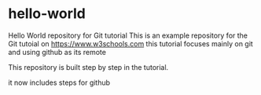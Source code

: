 # hello-world
Hello World repository for Git tutorial
This is an example repository for the Git tutoial on https://www.w3schools.com
this tutorial focuses mainly on git and using github as its remote

This repository is built step by step in the tutorial.

it now includes steps for github
